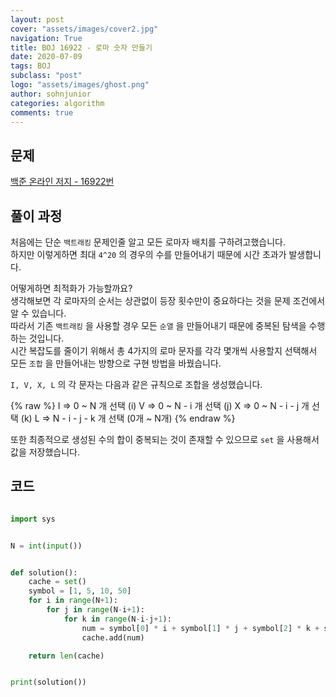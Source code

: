 ```yaml
---
layout: post
cover: "assets/images/cover2.jpg"
navigation: True
title: BOJ 16922 - 로마 숫자 만들기
date: 2020-07-09
tags: BOJ
subclass: "post"
logo: "assets/images/ghost.png"
author: sohnjunior
categories: algorithm
comments: true
---
```


## 문제

[백준 온라인 저지 - 16922번](https://www.acmicpc.net/problem/16922)

## 풀이 과정

처음에는 단순 `백트래킹` 문제인줄 알고 모든 로마자 배치를 구하려고했습니다. <br>
하지만 이렇게하면 최대 `4^20` 의 경우의 수를 만들어내기 때문에 시간 초과가 발생합니다. <br>

어떻게하면 최적화가 가능할까요? <br>
생각해보면 각 로마자의 순서는 상관없이 등장 횟수만이 중요하다는 것을 문제 조건에서 알 수 있습니다. <br>
따라서 기존 `백트래킹` 을 사용할 경우 모든 `순열` 을 만들어내기 때문에 중복된 탐색을 수행하는 것입니다. <br>
시간 복잡도를 줄이기 위해서 총 4가지의 로마 문자를 각각 몇개씩 사용할지 선택해서 모든 `조합` 을 만들어내는 방향으로 구현 방법을 바꿨습니다. <br>

`I, V, X, L` 의 각 문자는 다음과 같은 규칙으로 조합을 생성했습니다. <br>

{% raw %}
I => 0 ~ N 개 선택 (i)
V => 0 ~ N - i 개 선택 (j)
X => 0 ~ N - i - j 개 선택 (k)
L => N - i - j - k 개 선택 (0개 ~ N개)
{% endraw %}

또한 최종적으로 생성된 수의 합이 중복되는 것이 존재할 수 있으므로 `set` 을 사용해서 값을 저장했습니다. <br>

## 코드

```python

import sys


N = int(input())


def solution():
    cache = set()
    symbol = [1, 5, 10, 50]
    for i in range(N+1):
        for j in range(N-i+1):
            for k in range(N-i-j+1):
                num = symbol[0] * i + symbol[1] * j + symbol[2] * k + symbol[3] * (N - i - j - k)
                cache.add(num)

    return len(cache)


print(solution())

```
